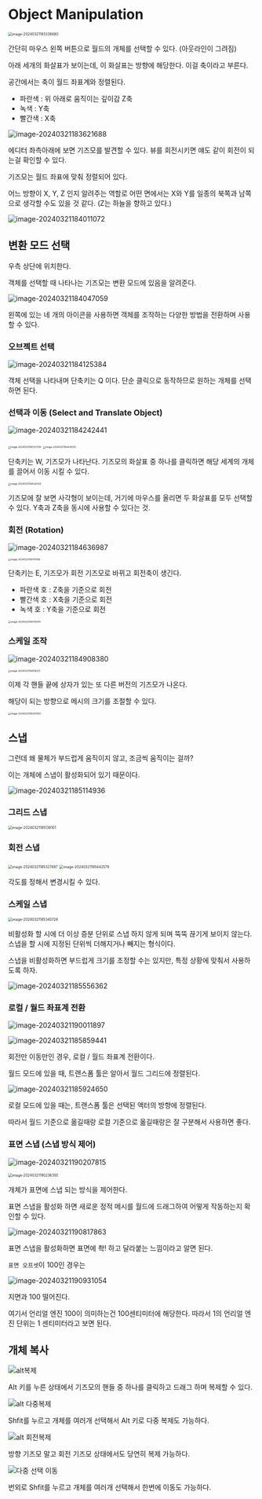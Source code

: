 # Object Manipulation

<img src="../../../image/image-20240321183338480.png" alt="image-20240321183338480" style="zoom:50%;" />

간단히 마우스 왼쪽 버튼으로 월드의 개체를 선택할 수 있다. (아웃라인이 그려짐)

아래 세개의 화살표가 보이는데, 이 화살표는 방향에 해당한다. 이걸 축이라고 부른다.

공간에서는 축이 월드 좌표계와 정렬된다.

- 파란색 : 위 아래로 움직이는 깊이감 Z축
- 녹색 : Y축
- 빨간색 : X축

![image-20240321183621688](../../../image/image-20240321183621688.png)

에디터 좌측아래에 보면 기즈모를 발견할 수 있다. 뷰를 회전시키면 얘도 같이 회전이 되는걸 확인할 수 있다.

기즈모는 월드 좌표에 맞춰 정렬되어 있다.

어느 방향이 X, Y, Z 인지 알려주는 역할로 어떤 면에서는 X와 Y를 일종의 북쪽과 남쪽으로 생각할 수도 있을 것 같다. (Z는 하늘을 향하고 있다.)

![image-20240321184011072](../../../image/image-20240321184011072.png)

## 변환 모드 선택

우측 상단에 위치한다.

객체를 선택할 때 나타나는 기즈모는 변환 모드에 있음을 알려준다.

![image-20240321184047059](../../../image/image-20240321184047059.png)

왼쪽에 있는 네 개의 아이콘을 사용하면 객체를 조작하는 다양한 방법을 전환하며 사용할 수 있다.

### 오브젝트 선택

![image-20240321184125384](../../../image/image-20240321184125384.png)

객체 선택을 나타내며 단축키는 Q 이다. 단순 클릭으로 동작하므로 원하는 개체를 선택하면 된다.

### 선택과 이동 (Select and Translate Object)

![image-20240321184242441](../../../image/image-20240321184242441.png)

<img src="../../../image/image-20240321184327208.png" alt="image-20240321184327208" style="zoom: 33%;" />

<img src="../../../image/image-20240321184434255.png" alt="image-20240321184434255" style="zoom:33%;" />

단축키는 W, 기즈모가 나타난다. 기즈모의 화살표 중 하나를 클릭하면 해당 세계의 개체를 끌어서 이동 시킬 수 있다.

<img src="../../../image/image-20240321184526359.png" alt="image-20240321184526359" style="zoom:33%;" />

기즈모에 잘 보면 사각형이 보이는데, 거기에 마우스를 올리면 두 화살표를 모두 선택할 수 있다. Y축과 Z축을 동시에 사용할 수 있다는 것.

### 회전 (Rotation)

![image-20240321184636987](../../../image/image-20240321184636987.png)

<img src="../../../image/image-20240321184701618.png" alt="image-20240321184701618" style="zoom:33%;" />

단축키는 E, 기즈모가 회전 기즈모로 바뀌고 회전축이 생긴다.

- 파란색 호 : Z축을 기준으로 회전
- 빨간색 호 : X축을 기준으로 회전
- 녹색 호 : Y축을 기준으로 회전

<img src="../../../image/image-20240321184759414.png" alt="image-20240321184759414" style="zoom:33%;" />

### 스케일 조작

![image-20240321184908380](../../../image/image-20240321184908380.png)

<img src="../../../image/image-20240321184916221.png" alt="image-20240321184916221" style="zoom:33%;" />

이제 각 핸들 끝에 상자가 있는 또 다른 버전의 기즈모가 나온다.

해당이 되는 방향으로 메시의 크기를 조절할 수 있다.

<img src="../../../image/image-20240321185007905.png" alt="image-20240321185007905" style="zoom:33%;" />

## 스냅

그런데 왜 물체가 부드럽게 움직이지 않고, 조금씩 움직이는 걸까?

이는 개체에 스냅이 활성화되어 있기 때문이다.

![image-20240321185114936](../../../image/image-20240321185114936.png)

### 그리드 스냅

<img src="../../../image/image-20240321185138101.png" alt="image-20240321185138101" style="zoom: 50%;" />

### 회전 스냅

<img src="../../../image/image-20240321185327497.png" alt="image-20240321185327497" style="zoom:50%;" />

<img src="../../../image/image-20240321185442579.png" alt="image-20240321185442579" style="zoom:50%;" />

각도를 정해서 변경시킬 수 있다.

### 스케일 스냅

<img src="../../../image/image-20240321185340728.png" alt="image-20240321185340728" style="zoom:50%;" />

비활성화 할 시에 더 이상 증분 단위로 스냅 하지 않게 되며 뚝뚝 끊기게 보이지 않는다. 스냅을 할 시에 지정된 단위씩 더해지거나 빼지는 형식이다.



스냅을 비활성화하면 부드럽게 크기를 조정할 수는 있지만, 특정 상황에 맞춰서 사용하도록 하자.



![image-20240321185556362](../../../image/image-20240321185556362.png)



### 로컬 / 월드 좌표계 전환

![image-20240321190011897](../../../image/image-20240321190011897.png)

![image-20240321185859441](../../../image/image-20240321185859441.png)

회전만 이동만인 경우, 로컬 / 월드 좌표계 전환이다.

월드 모드에 있을 때, 트랜스폼 툴은 알아서 월드 그리드에 정렬된다.

![image-20240321185924650](../../../image/image-20240321185924650.png)

로컬 모드에 있을 때는, 트랜스폼 툴은 선택된 액터의 방향에 정렬된다.

따라서 월드 기준으로 옮길때랑 로컬 기준으로 옮길때랑은 잘 구분해서 사용하면 좋다.

### 표면 스냅 (스냅 방식 제어)

![image-20240321190207815](../../../image/image-20240321190207815.png)

<img src="../../../image/image-20240321190236350.png" alt="image-20240321190236350" style="zoom:50%;" />

개체가 표면에 스냅 되는 방식을 제어한다.

표면 스냅을 활성화 하면 새로운 정적 메시를 월드에 드래그하여 어떻게 작동하는지 확인할 수 있다. 

![image-20240321190817863](../../../image/image-20240321190817863.png)

표면 스냅을 활성화하면 표면에 촥! 하고 달라붙는 느낌이라고 알면 된다.

`표면 오프셋`이 100인 경우는

![image-20240321190931054](../../../image/image-20240321190931054.png)

지면과 100 떨어진다.

여기서 언리얼 엔진 100이 의미하는건 100센티미터에 해당한다. 따라서 1의 언리얼 엔진 단위는 1 센티미터라고 보면 된다.

## 개체 복사

![alt복제](../../../image/alt복제.gif)

Alt 키를 누른 상태에서 기즈모의 핸들 중 하나를 클릭하고 드래그 하며 복제할 수 있다.

![alt 다중복제](../../../image/alt다중복제.gif)

Shfit를 누르고 개체를 여러개 선택해서 Alt 키로 다중 복제도 가능하다.

![alt 회전복제](../../../image/alt회전복제.gif)

방향 기즈모 말고 회전 기즈모 상태에서도 당연히 복제 가능하다.

![다중 선택 이동](../../../image/다중선택이동.gif)

번외로 Shfit를 누르고 개체를 여러개 선택해서 한번에 이동도 가능하다.

